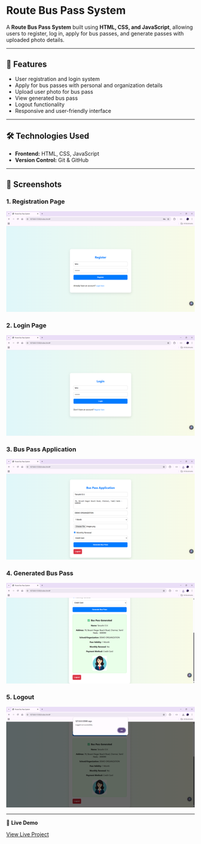 # Route Bus Pass System

A **Route Bus Pass System** built using **HTML, CSS, and JavaScript**, allowing users to register, log in, apply for bus passes, and generate passes with uploaded photo details.

---

## 🚀 Features
- User registration and login system  
- Apply for bus passes with personal and organization details  
- Upload user photo for bus pass  
- View generated bus pass  
- Logout functionality  
- Responsive and user-friendly interface  

---

## 🛠️ Technologies Used
- **Frontend:** HTML, CSS, JavaScript  
- **Version Control:** Git & GitHub  

---

## 📸 Screenshots

### 1. Registration Page
![Registration](images/Registeration.png)

### 2. Login Page
![Login](images/Sign_In.png)

### 3. Bus Pass Application
![Bus Pass Form](images/Pass_Application.png)

### 4. Generated Bus Pass
![Generated Bus Pass](images/Generated_Bus_Pass.png)

### 5. Logout
![Logout](images/Log_out.png)

---

🔗 **Live Demo**

[View Live Project](https://tanushrisv.github.io/bus_pass_system/)  

